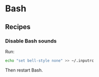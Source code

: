 # Bash

## Recipes

### Disable Bash sounds

Run:

```bash
echo "set bell-style none" >> ~/.inputrc
```

Then restart Bash.

